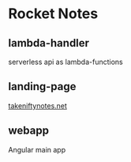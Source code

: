 # Rocket Notes

## lambda-handler
serverless api as lambda-functions

## landing-page
[takeniftynotes.net](https://www.takeniftynotes.net)

## webapp
Angular main app
